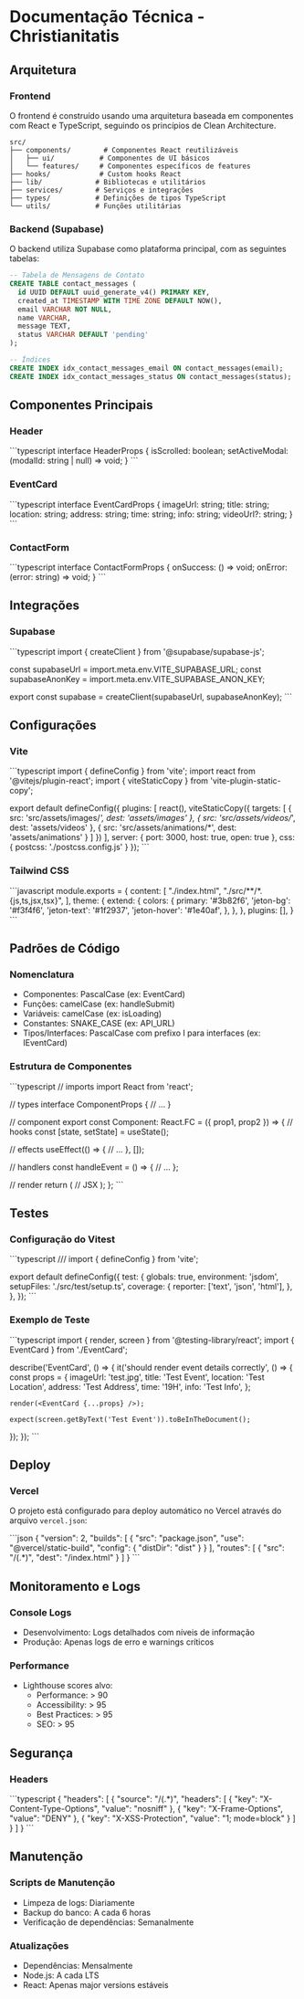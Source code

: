 # Documentação Técnica - Christianitatis

## Arquitetura

### Frontend

O frontend é construído usando uma arquitetura baseada em componentes com React e TypeScript, seguindo os princípios de Clean Architecture.

```
src/
├── components/        # Componentes React reutilizáveis
│   ├── ui/           # Componentes de UI básicos
│   └── features/     # Componentes específicos de features
├── hooks/            # Custom hooks React
├── lib/             # Bibliotecas e utilitários
├── services/        # Serviços e integrações
├── types/           # Definições de tipos TypeScript
└── utils/           # Funções utilitárias
```

### Backend (Supabase)

O backend utiliza Supabase como plataforma principal, com as seguintes tabelas:

```sql
-- Tabela de Mensagens de Contato
CREATE TABLE contact_messages (
  id UUID DEFAULT uuid_generate_v4() PRIMARY KEY,
  created_at TIMESTAMP WITH TIME ZONE DEFAULT NOW(),
  email VARCHAR NOT NULL,
  name VARCHAR,
  message TEXT,
  status VARCHAR DEFAULT 'pending'
);

-- Índices
CREATE INDEX idx_contact_messages_email ON contact_messages(email);
CREATE INDEX idx_contact_messages_status ON contact_messages(status);
```

## Componentes Principais

### Header

\`\`\`typescript
interface HeaderProps {
isScrolled: boolean;
setActiveModal: (modalId: string | null) => void;
}
\`\`\`

### EventCard

\`\`\`typescript
interface EventCardProps {
imageUrl: string;
title: string;
location: string;
address: string;
time: string;
info: string;
videoUrl?: string;
}
\`\`\`

### ContactForm

\`\`\`typescript
interface ContactFormProps {
onSuccess: () => void;
onError: (error: string) => void;
}
\`\`\`

## Integrações

### Supabase

\`\`\`typescript
import { createClient } from '@supabase/supabase-js';

const supabaseUrl = import.meta.env.VITE_SUPABASE_URL;
const supabaseAnonKey = import.meta.env.VITE_SUPABASE_ANON_KEY;

export const supabase = createClient(supabaseUrl, supabaseAnonKey);
\`\`\`

## Configurações

### Vite

\`\`\`typescript
import { defineConfig } from 'vite';
import react from '@vitejs/plugin-react';
import { viteStaticCopy } from 'vite-plugin-static-copy';

export default defineConfig({
plugins: [
react(),
viteStaticCopy({
targets: [
{
src: 'src/assets/images/*',
dest: 'assets/images'
},
{
src: 'src/assets/videos/*',
dest: 'assets/videos'
},
{
src: 'src/assets/animations/*',
dest: 'assets/animations'
}
]
})
],
server: {
port: 3000,
host: true,
open: true
},
css: {
postcss: './postcss.config.js'
}
});
\`\`\`

### Tailwind CSS

\`\`\`javascript
module.exports = {
content: [
"./index.html",
"./src/**/*.{js,ts,jsx,tsx}",
],
theme: {
extend: {
colors: {
primary: '#3b82f6',
'jeton-bg': '#f3f4f6',
'jeton-text': '#1f2937',
'jeton-hover': '#1e40af',
},
},
},
plugins: [],
}
\`\`\`

## Padrões de Código

### Nomenclatura

- Componentes: PascalCase (ex: EventCard)
- Funções: camelCase (ex: handleSubmit)
- Variáveis: camelCase (ex: isLoading)
- Constantes: SNAKE_CASE (ex: API_URL)
- Tipos/Interfaces: PascalCase com prefixo I para interfaces (ex: IEventCard)

### Estrutura de Componentes

\`\`\`typescript
// imports
import React from 'react';

// types
interface ComponentProps {
// ...
}

// component
export const Component: React.FC<ComponentProps> = ({ prop1, prop2 }) => {
// hooks
const [state, setState] = useState();

// effects
useEffect(() => {
// ...
}, []);

// handlers
const handleEvent = () => {
// ...
};

// render
return (
// JSX
);
};
\`\`\`

## Testes

### Configuração do Vitest

\`\`\`typescript
/// <reference types="vitest" />
import { defineConfig } from 'vite';

export default defineConfig({
test: {
globals: true,
environment: 'jsdom',
setupFiles: './src/test/setup.ts',
coverage: {
reporter: ['text', 'json', 'html'],
},
},
});
\`\`\`

### Exemplo de Teste

\`\`\`typescript
import { render, screen } from '@testing-library/react';
import { EventCard } from './EventCard';

describe('EventCard', () => {
it('should render event details correctly', () => {
const props = {
imageUrl: 'test.jpg',
title: 'Test Event',
location: 'Test Location',
address: 'Test Address',
time: '19H',
info: 'Test Info',
};

    render(<EventCard {...props} />);

    expect(screen.getByText('Test Event')).toBeInTheDocument();

});
});
\`\`\`

## Deploy

### Vercel

O projeto está configurado para deploy automático no Vercel através do arquivo `vercel.json`:

\`\`\`json
{
"version": 2,
"builds": [
{
"src": "package.json",
"use": "@vercel/static-build",
"config": {
"distDir": "dist"
}
}
],
"routes": [
{
"src": "/(.*)",
"dest": "/index.html"
}
]
}
\`\`\`

## Monitoramento e Logs

### Console Logs

- Desenvolvimento: Logs detalhados com níveis de informação
- Produção: Apenas logs de erro e warnings críticos

### Performance

- Lighthouse scores alvo:
  - Performance: > 90
  - Accessibility: > 95
  - Best Practices: > 95
  - SEO: > 95

## Segurança

### Headers

\`\`\`typescript
{
"headers": [
{
"source": "/(.\*)",
"headers": [
{
"key": "X-Content-Type-Options",
"value": "nosniff"
},
{
"key": "X-Frame-Options",
"value": "DENY"
},
{
"key": "X-XSS-Protection",
"value": "1; mode=block"
}
]
}
]
}
\`\`\`

## Manutenção

### Scripts de Manutenção

- Limpeza de logs: Diariamente
- Backup do banco: A cada 6 horas
- Verificação de dependências: Semanalmente

### Atualizações

- Dependências: Mensalmente
- Node.js: A cada LTS
- React: Apenas major versions estáveis
